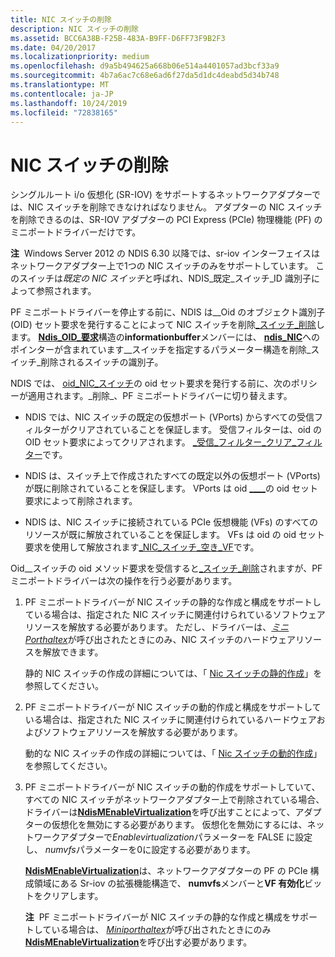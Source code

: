 ```yaml
---
title: NIC スイッチの削除
description: NIC スイッチの削除
ms.assetid: BCC6A38B-F25B-483A-B9FF-D6FF73F9B2F3
ms.date: 04/20/2017
ms.localizationpriority: medium
ms.openlocfilehash: d9a5b494625a668b06e514a4401057ad3bcf33a9
ms.sourcegitcommit: 4b7a6ac7c68e6ad6f27da5d1dc4deabd5d34b748
ms.translationtype: MT
ms.contentlocale: ja-JP
ms.lasthandoff: 10/24/2019
ms.locfileid: "72838165"
---
```

# <a name="deleting-a-nic-switch"></a>NIC スイッチの削除


シングルルート i/o 仮想化 (SR-IOV) をサポートするネットワークアダプターでは、NIC スイッチを削除できなければなりません。 アダプターの NIC スイッチを削除できるのは、SR-IOV アダプターの PCI Express (PCIe) 物理機能 (PF) のミニポートドライバーだけです。

**注**  Windows Server 2012 の NDIS 6.30 以降では、sr-iov インターフェイスはネットワークアダプター上で1つの NIC スイッチのみをサポートしています。 このスイッチは*既定の NIC スイッチ*と呼ばれ、NDIS\_既定\_スイッチ\_ID 識別子によって参照されます。

 

PF ミニポートドライバーを停止する前に、NDIS は\_\_Oid のオブジェクト識別子 (OID) セット要求を発行することによって NIC スイッチを削除[\_スイッチ\_削除](https://docs.microsoft.com/windows-hardware/drivers/network/oid-nic-switch-delete-switch)します。 [**Ndis\_OID\_要求**](https://docs.microsoft.com/windows-hardware/drivers/ddi/ndis/ns-ndis-_ndis_oid_request)構造の**informationbuffer**メンバーには、 [**ndis\_NIC**](https://docs.microsoft.com/windows-hardware/drivers/ddi/ntddndis/ns-ntddndis-_ndis_nic_switch_delete_switch_parameters)へのポインターが含まれています\_\_スイッチを指定するパラメーター構造を削除\_スイッチ\_削除されるスイッチの識別子。

NDIS では、 [oid\_NIC\_スイッチ](https://docs.microsoft.com/windows-hardware/drivers/network/oid-nic-switch-delete-switch)の oid セット要求を発行する前に、次のポリシーが適用されます。\_削除\_、PF ミニポートドライバーに切り替えます。

-   NDIS では、NIC スイッチの既定の仮想ポート (VPorts) からすべての受信フィルターがクリアされていることを保証します。 受信フィルターは、oid の OID セット要求によってクリアされます。 [\_受信\_フィルター\_クリア\_フィルター](https://docs.microsoft.com/windows-hardware/drivers/network/oid-receive-filter-clear-filter)です。

-   NDIS は、スイッチ上で作成されたすべての既定以外の仮想ポート (VPorts) が既に削除されていることを保証します。 VPorts は oid [\_\_\_\_](https://docs.microsoft.com/windows-hardware/drivers/network/oid-nic-switch-delete-vport)の oid セット要求によって削除されます。

-   NDIS は、NIC スイッチに接続されている PCIe 仮想機能 (VFs) のすべてのリソースが既に解放されていることを保証します。 VFs は oid の oid セット要求を使用して解放されます[\_NIC\_スイッチ\_空き\_VF](https://docs.microsoft.com/windows-hardware/drivers/network/oid-nic-switch-free-vf)です。

Oid\_\_スイッチの oid メソッド要求を受信すると[\_スイッチ\_削除](https://docs.microsoft.com/windows-hardware/drivers/network/oid-nic-switch-delete-switch)されますが、PF ミニポートドライバーは次の操作を行う必要があります。

1.  PF ミニポートドライバーが NIC スイッチの静的な作成と構成をサポートしている場合は、指定された NIC スイッチに関連付けられているソフトウェアリソースを解放する必要があります。 ただし、ドライバーは、[*ミニ Porthaltex*](https://docs.microsoft.com/windows-hardware/drivers/ddi/ndis/nc-ndis-miniport_halt)が呼び出されたときにのみ、NIC スイッチのハードウェアリソースを解放できます。

    静的 NIC スイッチの作成の詳細については、「 [Nic スイッチの静的作成](static-creation-of-a-nic-switch.md)」を参照してください。

2.  PF ミニポートドライバーが NIC スイッチの動的作成と構成をサポートしている場合は、指定された NIC スイッチに関連付けられているハードウェアおよびソフトウェアリソースを解放する必要があります。

    動的な NIC スイッチの作成の詳細については、「 [Nic スイッチの動的作成](dynamic-creation-of-a-nic-switch.md)」を参照してください。

3.  PF ミニポートドライバーが NIC スイッチの動的作成をサポートしていて、すべての NIC スイッチがネットワークアダプター上で削除されている場合、ドライバーは[**NdisMEnableVirtualization**](https://docs.microsoft.com/windows-hardware/drivers/ddi/ndis/nf-ndis-ndismenablevirtualization)を呼び出すことによって、アダプターの仮想化を無効にする必要があります。 仮想化を無効にするには、ネットワークアダプターで*Enablevirtualization*パラメーターを FALSE に設定し、 *numvfs*パラメーターを0に設定する必要があります。

    [**NdisMEnableVirtualization**](https://docs.microsoft.com/windows-hardware/drivers/ddi/ndis/nf-ndis-ndismenablevirtualization)は、ネットワークアダプターの PF の PCIe 構成領域にある Sr-iov の拡張機能構造で、 **numvfs**メンバーと**VF 有効化**ビットをクリアします。

    **注**  PF ミニポートドライバーが NIC スイッチの静的な作成と構成をサポートしている場合は、 [*Miniporthaltex*](https://docs.microsoft.com/windows-hardware/drivers/ddi/ndis/nc-ndis-miniport_halt)が呼び出されたときにのみ[**NdisMEnableVirtualization**](https://docs.microsoft.com/windows-hardware/drivers/ddi/ndis/nf-ndis-ndismenablevirtualization)を呼び出す必要があります。

     

 

 





